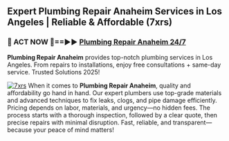 ## Expert Plumbing Repair Anaheim Services in Los Angeles | Reliable & Affordable (7xrs)  

<h3>🚿 ACT NOW 🌟==►► <a href="https://tinyurl.com/2ne6vx2x" rel="nofollow">Plumbing Repair Anaheim 24/7</a></h3>

**Plumbing Repair Anaheim** provides top-notch plumbing services in Los Angeles. From repairs to installations, enjoy free consultations + same-day service. Trusted Solutions 2025!

[![7xrs](https://i.imgur.com/4PFF4AK.jpeg)](https://tinyurl.com/2ne6vx2x)
When it comes to **Plumbing Repair Anaheim**, quality and affordability go hand in hand. Our expert plumbers use top-grade materials and advanced techniques to fix leaks, clogs, and pipe damage efficiently. Pricing depends on labor, materials, and urgency—no hidden fees. The process starts with a thorough inspection, followed by a clear quote, then precise repairs with minimal disruption. Fast, reliable, and transparent—because your peace of mind matters!